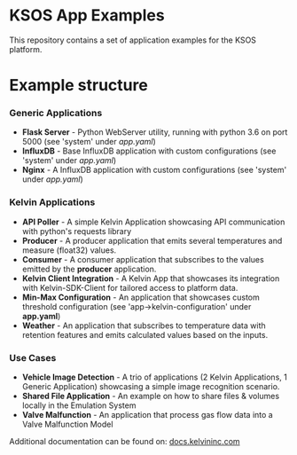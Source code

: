 # KSOS App Examples

This repository contains a set of application examples for the KSOS platform.

# Example structure #

### **Generic Applications** ### 

* **Flask Server** - Python WebServer utility, running with python 3.6 on port 5000 (see 'system' under *app.yaml*)
* **InfluxDB** - Base InfluxDB application with custom configurations (see 'system' under *app.yaml*)
* **Nginx** - A InfluxDB application with custom configurations (see 'system' under *app.yaml*)

### **Kelvin Applications** ### 

* **API Poller** - A simple Kelvin Application showcasing API communication with python's requests library
* **Producer** - A producer application that emits several temperatures and measure (float32) values.
* **Consumer** - A consumer application that subscribes to the values emitted by the **producer** application.
* **Kelvin Client Integration** - A Kelvin App that showcases its integration with Kelvin-SDK-Client for tailored access to platform data.
* **Min-Max Configuration** - An application that showcases custom threshold configuration (see 'app->kelvin-configuration' under **app.yaml**)
* **Weather** - An application that subscribes to temperature data with retention features and emits calculated values based on the inputs.

### **Use Cases** ### 

* **Vehicle Image Detection** - A trio of applications (2 Kelvin Applications, 1 Generic Application) showcasing a simple image recognition scenario.
* **Shared File Application** - An example on how to share files & volumes locally in the Emulation System
* **Valve Malfunction** - An application that process gas flow data into a Valve Malfunction Model

Additional documentation can be found on: [docs.kelvininc.com](https://docs.kelvininc.com)